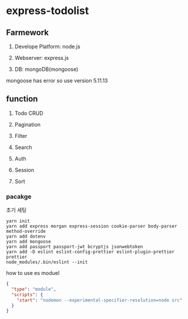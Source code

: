 # express-todolist

## Farmework

1. Develope Platform: node.js

1. Webserver: express.js

1. DB: mongoDB(mongoose)

mongoose has error so use version 5.11.13

## function

1. Todo CRUD

1. Pagination

1. Filter

1. Search

1. Auth

1. Session

1. Sort

### pacakge

초기 세팅

```shell
yarn init
yarn add express morgan express-session cookie-parser body-parser method-override
yarn add dotenv
yarn add mongoose
yarn add passport passport-jwt bcryptjs jsonwebtoken
yarn add -D eslint eslint-config-prettier eslint-plugin-prettier prettier
node_modules/.bin/eslint --init
```

how to use es moduel

```json
{
  "type": "module",
  "scripts": {
    "start": "nodemon --experimental-specifier-resolution=node src"
  }
}
```
